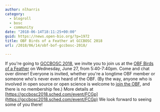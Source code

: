 ```yaml
---
author: nlharris
category:
  - blogroll
  - bosc
  - community
date: "2018-06-14T18:11:25+00:00"
guid: https://news.open-bio.org/?p=1972
title: OBF Birds of a Feather at GCCBOSC 2018
url: /2018/06/14/obf-bof-gccbosc-2018/

---
```

If you're going to [GCCBOSC 2018](https://gccbosc2018.sched.com/), we invite you to join us at the [OBF Birds of a Feather](https://gccbosc2018.sched.com/event/FCGp) on Wednesday, June 27, from 5:40-7:40pm. Come and chat over dinner! Everyone is invited, whether you're a longtime OBF member or someone who's never even heard of the OBF. (By the way, anyone who is involved in open source or open science is welcome to [join the OBF](/wiki/Membership), and there is no membership fee.)
More details at [https://gccbosc2018.sched.com/event/FCGp](https://gccbosc2018.sched.com/event/FCGp)
We look forward to seeing some of you there!
